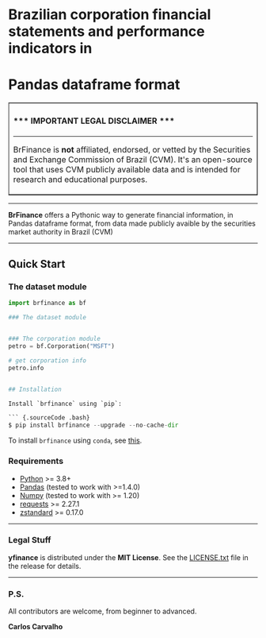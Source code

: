 # Brazilian corporation financial statements and performance indicators in
# Pandas dataframe format


<table border=1 cellpadding=10><tr><td>

#### \*\*\* IMPORTANT LEGAL DISCLAIMER \*\*\*

---

BrFinance is **not** affiliated, endorsed, or vetted by the Securities and
Exchange Commission of Brazil (CVM). It's an open-source tool that uses CVM
publicly available data and is intended for research and educational
purposes.

</td></tr></table>

---

**BrFinance** offers a Pythonic way to generate financial information, in
Pandas dataframe format, from data made publicly avaible by the securities
market authority in Brazil (CVM)

---

## Quick Start

### The dataset module

```python
import brfinance as bf

### The dataset module


### The corporation module
petro = bf.Corporation("MSFT")

# get corporation info
petro.info


## Installation

Install `brfinance` using `pip`:

``` {.sourceCode .bash}
$ pip install brfinance --upgrade --no-cache-dir
```

To install `brfinance` using `conda`, see
[this](https://anaconda.org/carloscarvalho/brfinance).

### Requirements

-   [Python](https://www.python.org) \>= 3.8+
-   [Pandas](https://github.com/pydata/pandas) (tested to work with \>=1.4.0)
-   [Numpy](http://www.numpy.org) (tested to work with \>= 1.20)
-   [requests](http://docs.python-requests.org/en/master/) \>= 2.27.1
-   [zstandard](https://pypi.org/project/zstandard/) \>= 0.17.0


---

### Legal Stuff

**yfinance** is distributed under the **MIT License**. See
the [LICENSE.txt](./LICENSE.txt) file in the release for details.

---

### P.S.

All contributors are welcome, from beginner to advanced.

**Carlos Carvalho**